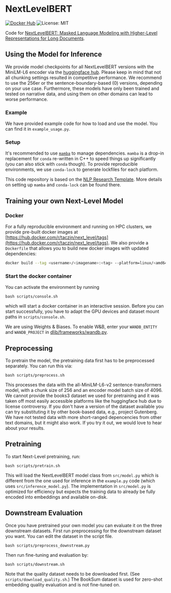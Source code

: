 # NextLevelBERT

[![Docker Hub](https://img.shields.io/docker/v/konstantinjdobler/nlp-research-template/torch2.0.1-cuda11.8?color=blue&label=docker&logo=docker)](https://hub.docker.com/repository/docker/taczin/next_level/tags) ![License: MIT](https://img.shields.io/github/license/konstantinjdobler/nlp-research-template?color=green)

Code for [NextLevelBERT: Masked Language Modeling with Higher-Level Representations for Long Documents](https://arxiv.org/abs/2402.17682). 

## Using the Model for Inference
We provide model checkpoints for all NextLevelBERT versions with the MiniLM-L6 encoder via the [huggingface hub](https://huggingface.co/aiintelligentsystems). Please keep in mind that not all chunking settings resulted in competitive performance. We recommend to use the 256er or the sentence-boundary-based (0) versions, depending on your use case. Furthermore, these models have only been trained and tested on narrative data, and using them on other domains can lead to worse performance.

### Example
We have provided example code for how to load and use the model. You can find it in `example_usage.py`.

### Setup
It's recommended to use [`mamba`](https://github.com/mamba-org/mamba) to manage dependencies. `mamba` is a drop-in replacement for `conda` re-written in C++ to speed things up significantly (you can also stick with `conda` though). To provide reproducible environments, we use `conda-lock` to generate lockfiles for each platform.

This code repository is based on the [NLP Research Template](https://github.com/konstantinjdobler/nlp-research-template). More details on setting up `mamba` and `conda-lock` can be found there.

## Training your own Next-Level Model

### Docker

For a fully reproducible environment and running on HPC clusters, we provide pre-built docker images at [https://hub.docker.com/r/taczin/next_level/tags](https://hub.docker.com/r/taczin/next_level/tags). We also provide a `Dockerfile` that allows you to build new docker images with updated dependencies:

```bash
docker build --tag <username>/<imagename>:<tag> --platform=linux/<amd64/ppc64le> .
```

### Start the docker container
You can activate the environment by running 
```
bash scripts/console.sh
```
which will start a docker container in an interactive session.
Before you can start successfully, you have to adapt the GPU devices and dataset mount paths in `scripts/console.sh`.

We are using Weights & Biases. To enable W&B, enter your `WANDB_ENTITY` and `WANDB_PROJECT` in [dlib/frameworks/wandb.py](dlib/frameworks/wandb.py).


## Preprocessing
To pretrain the model, the pretraining data first has to be preprocessed separately. You can run this via:

```
bash scripts/preprocess.sh
```
This processes the data with the all-MiniLM-L6-v2 sentence-transformers model, with a chunk size of 256 and an encoder model batch size of 4096.
We cannot provide the books3 dataset we used for pretraining and it was taken off most easily accessible platforms like the huggingface hub due to license controversy. If you don't have a version of the dataset available you can try substituting it by other book-based data, e.g., project Gutenberg. We have not tested data with more short-ranged depencencies from other text domains, but it might also work. If you try it out, we would love to hear about your results.

## Pretraining

To start Next-Level pretraining, run:

```
bash scripts/pretrain.sh
```
This will load the NextLevelBERT model class from `src/model.py` which is different from the one used for inference in the `example.py` code (which uses `src/inference_model.py`). The implementation in `src/model.py` is optimized for efficiency but expects the training data to already be fully encoded into embeddings and available on-disk.


## Downstream Evaluation
Once you have pretrained your own model you can evaluate it on the three downstream datasets.
First run preprocessing for the downstream dataset you want. You can edit the dataset in the script file.
```
bash scripts/preprocess_downstream.py
```
Then run fine-tuning and evaluation by:
```
bash scripts/downstream.sh
```
Note that the quality dataset needs to be downloaded first. (See `scripts/download_quality.sh`.) The BookSum dataset is used for zero-shot embedding quality evaluation and is not fine-tuned on.
